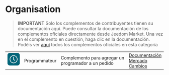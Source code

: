 
# Organisation


>**IMPORTANT**
>Solo los complementos de contribuyentes tienen su documentación aquí. Puede consultar la documentación de los complementos oficiales directamente desde Jeedom Market. Una vez en el complemento en cuestión, haga clic en la documentación.
>Podéis ver [aquí](https://market.jeedom.com/index.php?v=d&p=market&type=plugin&categorie=organization) todos los complementos oficiales en esta categoría


| | | | |
|--- | --- | --- | ---|
|<img src="programmateur/programmateur_icon.png" class="pluginLogo" width="100" />|Programmateur|Complemento para agregar un programador a un pedido|[Documentación](https://caelion.github.io/jeedom-plugins-documentation/Programmateur/es_ES/)<br/>[Mercado](https://market.jeedom.com/index.php?v=d&p=market_display&id=3942)<br/>[Cambios](https://caelion.github.io/jeedom-plugins-documentation/Programmateur/es_ES/changelog)|
